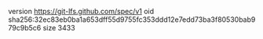 version https://git-lfs.github.com/spec/v1
oid sha256:32ec83eb0ba1a653dff55d9755fc353ddd12e7edd73ba3f80530bab979c9b5c6
size 3433
